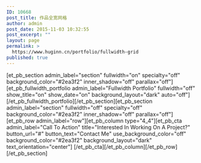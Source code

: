 ```yaml
---
ID: 10668
post_title: 作品全宽网格
author: admin
post_date: 2015-11-03 10:32:55
post_excerpt: ""
layout: page
permalink: >
  https://www.huginn.cn/portfolio/fullwidth-grid
published: true
---
```

[et_pb_section admin_label="section" fullwidth="on" specialty="off" background_color="#2ea3f2" inner_shadow="off" parallax="off"][et_pb_fullwidth_portfolio admin_label="Fullwidth Portfolio" fullwidth="off" show_title="on" show_date="on" background_layout="dark" auto="off"] [/et_pb_fullwidth_portfolio][/et_pb_section][et_pb_section admin_label="section" fullwidth="off" specialty="off" background_color="#2ea3f2" inner_shadow="off" parallax="off"][et_pb_row admin_label="row"][et_pb_column type="4_4"][et_pb_cta admin_label="Call To Action" title="Interested In Working On A Project?" button_url="#" button_text="Contact Me" use_background_color="off" background_color="#2ea3f2" background_layout="dark" text_orientation="center"] [/et_pb_cta][/et_pb_column][/et_pb_row][/et_pb_section]